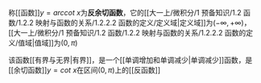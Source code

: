 称[[函数]]$y=arccot\ x$为**反余切函数**，它的[[大一上/微积分/1 预备知识/1.2 函数/1.2.2 映射与函数的关系/1.2.2.2 函数的定义/定义域|定义域]]为$(-\infty,+\infty)$，[[大一上/微积分/1 预备知识/1.2 函数/1.2.2 映射与函数的关系/1.2.2.2 函数的定义/值域|值域]]为$(0,\pi)$

该函数[[有界与无界|有界]]，是一个[[单调增加和单调减少|单调减少]]函数，是[[余切函数]]$y=cot\ x$在区间$(0,\pi)$上的[[反函数]]